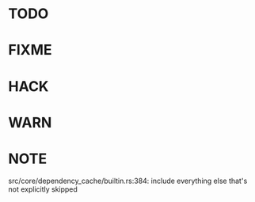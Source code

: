 # TODO

# FIXME

# HACK

# WARN

# NOTE
src/core/dependency_cache/builtin.rs:384: include everything else that's not explicitly skipped
